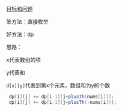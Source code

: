 

[目标和问题](https://leetcode-cn.com/problems/target-sum/)

笨方法：直接枚举

好方法：dp

思路：

x代表数组的项

y代表和

`d[x][y]`代表到第x个元素，数组和为y的个数

```java
 dp[i][j] += dp[i-1][j+plusTh(nums[i])];
 dp[i][j] += dp[i-1][j+plusTh(-nums[i])];
```

